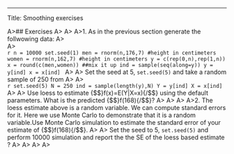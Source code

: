 ---
Title: Smoothing exercises

A>## Exercises
A>
A>
A>1. As in the previous section generate the follwowing data:
A>  
A>    
    ```r
    n = 10000
    set.seed(1)
    men = rnorm(n,176,7) #height in centimeters
    women = rnorm(n,162,7) #height in centimeters
    y = c(rep(0,n),rep(1,n))
    x = round(c(men,women))
    ##mix it up
    ind = sample(seq(along=y))
    y = y[ind]
    x = x[ind]
    ```
A>
A>    Set the seed at 5, `set.seed(5)` and take a random sample of 250 from
A>
A>    
    ```r
    set.seed(5)
    N = 250
    ind = sample(length(y),N)
    Y = y[ind]
    X = x[ind]
    ```
A>
A>    Use loess to estimate {$$}f(x)=E(Y|X=x){/$$} using the default parameters. What is the predicted {$$}f(168){/$$}?
A>
A>
A>
A>2. The loess estimate above is a random variable. We can compute standard errors for it. Here we use Monte Carlo to demonstrate that it is a random variable.Use Monte Carlo simulation to estimate the standard error of your estimate of {$$}f(168){/$$}. 
A>
A>    Set the seed to 5, `set.seed(5)` and perform 10000 simulation and report the the SE of the loess based estimate ?
A>
A>
A>
A>
